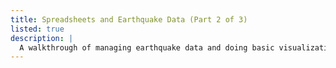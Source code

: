 ```yaml
---
title: Spreadsheets and Earthquake Data (Part 2 of 3)
listed: true
description: |
  A walkthrough of managing earthquake data and doing basic visualizations with spreadsheets (Part 2 of 3)
---
```

